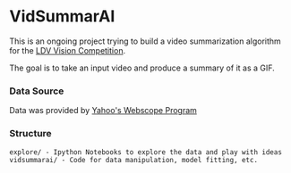 # VidSummarAI

This is an ongoing project trying to build a video summarization algorithm for the [LDV Vision Competition](http://www.ldv.co/visionsummit/2016/competitions/entrepreneurial-computer-vision-challenges).

The goal is to take an input video and produce a summary of it as a GIF.

### Data Source

Data was provided by [Yahoo's Webscope Program](https://webscope.sandbox.yahoo.com/)

### Structure


    explore/ - Ipython Notebooks to explore the data and play with ideas
    vidsummarai/ - Code for data manipulation, model fitting, etc.
